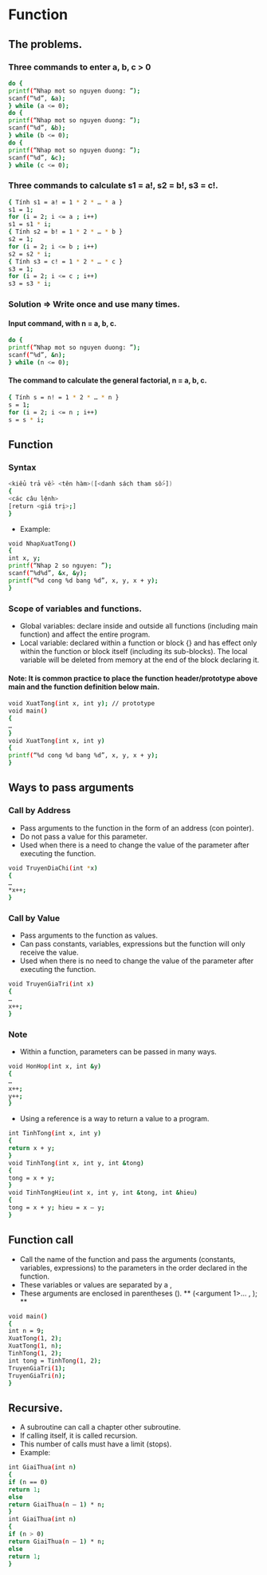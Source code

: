 # Function
## The problems.
### Three commands to enter a, b, c > 0
```sh
do {
printf(“Nhap mot so nguyen duong: ”);
scanf(“%d”, &a);
} while (a <= 0);
do {
printf(“Nhap mot so nguyen duong: ”);
scanf(“%d”, &b);
} while (b <= 0);
do {
printf(“Nhap mot so nguyen duong: ”);
scanf(“%d”, &c);
} while (c <= 0);
```
### Three commands to calculate s1 = a!, s2 = b!, s3 = c!.
``` sh
{ Tính s1 = a! = 1 * 2 * … * a }
s1 = 1;
for (i = 2; i <= a ; i++)
s1 = s1 * i;
{ Tính s2 = b! = 1 * 2 * … * b }
s2 = 1;
for (i = 2; i <= b ; i++)
s2 = s2 * i;
{ Tính s3 = c! = 1 * 2 * … * c }
s3 = 1;
for (i = 2; i <= c ; i++)
s3 = s3 * i;
```
### Solution => Write once and use many times.
#### Input command, with n = a, b, c.
``` sh 
do {
printf(“Nhap mot so nguyen duong: ”);
scanf(“%d”, &n);
} while (n <= 0);
```
#### The command to calculate the general factorial, n = a, b, c.
``` sh
{ Tính s = n! = 1 * 2 * … * n }
s = 1;
for (i = 2; i <= n ; i++)
s = s * i;
```
## Function
### Syntax
``` sh
<kiểu trả về> <tên hàm>([<danh sách tham số>])
{
<các câu lệnh>
[return <giá trị>;]
}
```
- Example:
```sh
void NhapXuatTong()
{
int x, y;
printf(“Nhap 2 so nguyen: ”);
scanf(“%d%d”, &x, &y);
printf(“%d cong %d bang %d”, x, y, x + y);
}
```
### Scope of variables and functions.
- Global variables: declare inside and outside all functions (including main function) and affect the entire program.
- Local variable: declared within a function or block {} and has effect only within the function or block itself (including its sub-blocks). The local variable will be deleted from memory at the end of the block declaring it.
 #### Note: It is common practice to place the function header/prototype above main and the function definition below main.
 ```sh
void XuatTong(int x, int y); // prototype
void main()
{
…
}
void XuatTong(int x, int y)
{
printf(“%d cong %d bang %d”, x, y, x + y);
}
```
## Ways to pass arguments
### Call by Address
- Pass arguments to the function in the form of an address (con
pointer).
- Do not pass a value for this parameter.
- Used when there is a need to change the value of the parameter after executing the function.
```sh
void TruyenDiaChi(int *x)
{
…
*x++;
}
```
### Call by Value
- Pass arguments to the function as values.
- Can pass constants, variables, expressions but
the function will only receive the value.
- Used when there is no need to change the value of the parameter after executing the function.
```sh
void TruyenGiaTri(int x)
{
…
x++;
}
```
### Note
- Within a function, parameters can be passed in many ways.
```sh
void HonHop(int x, int &y)
{
…
x++;
y++;
}
```
- Using a reference is a way to return a value to a program.
```sh
int TinhTong(int x, int y)
{
return x + y;
}
void TinhTong(int x, int y, int &tong)
{
tong = x + y;
}
void TinhTongHieu(int x, int y, int &tong, int &hieu)
{
tong = x + y; hieu = x – y;
}
```
## Function call
- Call the name of the function and pass the arguments (constants, variables, expressions) to the parameters in the order declared in the function.
- These variables or values are separated by a ,
- These arguments are enclosed in parentheses ().
    **<function name> (<argument 1>… , <argument n>); **
```sh
void main()
{
int n = 9;
XuatTong(1, 2);
XuatTong(1, n);
TinhTong(1, 2);
int tong = TinhTong(1, 2);
TruyenGiaTri(1);
TruyenGiaTri(n);
}
```
## Recursive.
- A subroutine can call a chapter other subroutine.
- If calling itself, it is called recursion.
- This number of calls must have a limit (stops).
- Example:
```sh
int GiaiThua(int n)
{
if (n == 0)
return 1;
else
return GiaiThua(n – 1) * n;
}
int GiaiThua(int n)
{
if (n > 0)
return GiaiThua(n – 1) * n;
else
return 1;
}
```

